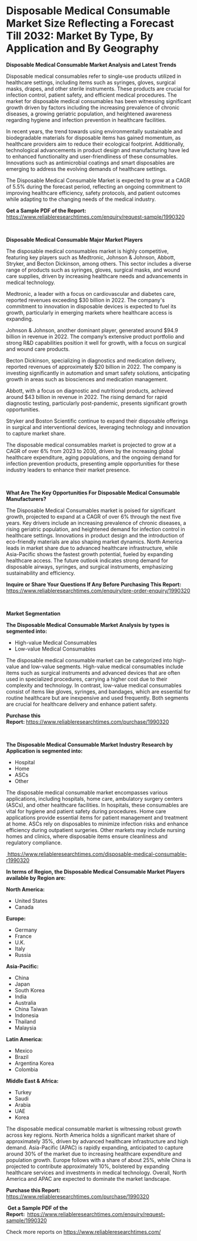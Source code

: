 <p><h1>Disposable Medical Consumable Market Size Reflecting a Forecast Till 2032: Market By Type, By Application and By Geography</h1></p><p><strong>Disposable Medical Consumable Market Analysis and Latest Trends</strong></p>
<p><p>Disposable medical consumables refer to single-use products utilized in healthcare settings, including items such as syringes, gloves, surgical masks, drapes, and other sterile instruments. These products are crucial for infection control, patient safety, and efficient medical procedures. The market for disposable medical consumables has been witnessing significant growth driven by factors including the increasing prevalence of chronic diseases, a growing geriatric population, and heightened awareness regarding hygiene and infection prevention in healthcare facilities.</p><p>In recent years, the trend towards using environmentally sustainable and biodegradable materials for disposable items has gained momentum, as healthcare providers aim to reduce their ecological footprint. Additionally, technological advancements in product design and manufacturing have led to enhanced functionality and user-friendliness of these consumables. Innovations such as antimicrobial coatings and smart disposables are emerging to address the evolving demands of healthcare settings.</p><p>The Disposable Medical Consumable Market is expected to grow at a CAGR of 5.5% during the forecast period, reflecting an ongoing commitment to improving healthcare efficiency, safety protocols, and patient outcomes while adapting to the changing needs of the medical industry.</p></p>
<p><strong>Get a Sample PDF of the Report:&nbsp;</strong> <a href="https://www.reliableresearchtimes.com/enquiry/request-sample/1990320?utm_campaign=2220&utm_medium=2&utm_source=Github&utm_content=ia&utm_term=05032025&utm_id=disposable-medical-consumable">https://www.reliableresearchtimes.com/enquiry/request-sample/1990320</a></p>
<p>&nbsp;</p>
<p><strong>Disposable Medical Consumable Major Market Players</strong></p>
<p><p>The disposable medical consumables market is highly competitive, featuring key players such as Medtronic, Johnson & Johnson, Abbott, Stryker, and Becton Dickinson, among others. This sector includes a diverse range of products such as syringes, gloves, surgical masks, and wound care supplies, driven by increasing healthcare needs and advancements in medical technology.</p><p>Medtronic, a leader with a focus on cardiovascular and diabetes care, reported revenues exceeding $30 billion in 2022. The company's commitment to innovation in disposable devices is expected to fuel its growth, particularly in emerging markets where healthcare access is expanding.</p><p>Johnson & Johnson, another dominant player, generated around $94.9 billion in revenue in 2022. The company’s extensive product portfolio and strong R&D capabilities position it well for growth, with a focus on surgical and wound care products.</p><p>Becton Dickinson, specializing in diagnostics and medication delivery, reported revenues of approximately $20 billion in 2022. The company is investing significantly in automation and smart safety solutions, anticipating growth in areas such as biosciences and medication management.</p><p>Abbott, with a focus on diagnostic and nutritional products, achieved around $43 billion in revenue in 2022. The rising demand for rapid diagnostic testing, particularly post-pandemic, presents significant growth opportunities.</p><p>Stryker and Boston Scientific continue to expand their disposable offerings in surgical and interventional devices, leveraging technology and innovation to capture market share. </p><p>The disposable medical consumables market is projected to grow at a CAGR of over 6% from 2023 to 2030, driven by the increasing global healthcare expenditure, aging populations, and the ongoing demand for infection prevention products, presenting ample opportunities for these industry leaders to enhance their market presence.</p></p>
<p>&nbsp;</p>
<p><strong>What Are The Key Opportunities For Disposable Medical Consumable Manufacturers?</strong></p>
<p><p>The Disposable Medical Consumables market is poised for significant growth, projected to expand at a CAGR of over 6% through the next five years. Key drivers include an increasing prevalence of chronic diseases, a rising geriatric population, and heightened demand for infection control in healthcare settings. Innovations in product design and the introduction of eco-friendly materials are also shaping market dynamics. North America leads in market share due to advanced healthcare infrastructure, while Asia-Pacific shows the fastest growth potential, fueled by expanding healthcare access. The future outlook indicates strong demand for disposable airways, syringes, and surgical instruments, emphasizing sustainability and efficiency.</p></p>
<p><strong>Inquire or Share Your Questions If Any Before Purchasing This Report:</strong> <a href="https://www.reliableresearchtimes.com/enquiry/pre-order-enquiry/1990320?utm_campaign=2220&utm_medium=2&utm_source=Github&utm_content=ia&utm_term=05032025&utm_id=disposable-medical-consumable">https://www.reliableresearchtimes.com/enquiry/pre-order-enquiry/1990320</a></p>
<p>&nbsp;</p>
<p><strong>Market Segmentation</strong></p>
<p><strong>The Disposable Medical Consumable Market Analysis by types is segmented into:</strong></p>
<p><ul><li>High-value Medical Consumables</li><li>Low-value Medical Consumables</li></ul></p>
<p><p>The disposable medical consumable market can be categorized into high-value and low-value segments. High-value medical consumables include items such as surgical instruments and advanced devices that are often used in specialized procedures, carrying a higher cost due to their complexity and technology. In contrast, low-value medical consumables consist of items like gloves, syringes, and bandages, which are essential for routine healthcare but are inexpensive and used frequently. Both segments are crucial for healthcare delivery and enhance patient safety.</p></p>
<p><strong>Purchase this Report:&nbsp;</strong><a href="https://www.reliableresearchtimes.com/purchase/1990320?utm_campaign=2220&utm_medium=2&utm_source=Github&utm_content=ia&utm_term=05032025&utm_id=disposable-medical-consumable">https://www.reliableresearchtimes.com/purchase/1990320</a></p>
<p>&nbsp;</p>
<p><strong>The Disposable Medical Consumable Market Industry Research by Application is segmented into:</strong></p>
<p><ul><li>Hospital</li><li>Home</li><li>ASCs</li><li>Other</li></ul></p>
<p><p>The disposable medical consumable market encompasses various applications, including hospitals, home care, ambulatory surgery centers (ASCs), and other healthcare facilities. In hospitals, these consumables are vital for hygiene and patient safety during procedures. Home care applications provide essential items for patient management and treatment at home. ASCs rely on disposables to minimize infection risks and enhance efficiency during outpatient surgeries. Other markets may include nursing homes and clinics, where disposable items ensure cleanliness and regulatory compliance.</p></p>
<p><a href="https://www.reliableresearchtimes.com/disposable-medical-consumable-r1990320?utm_campaign=2220&utm_medium=2&utm_source=Github&utm_content=ia&utm_term=05032025&utm_id=disposable-medical-consumable">&nbsp;https://www.reliableresearchtimes.com/disposable-medical-consumable-r1990320</a></p>
<p><strong>In terms of Region, the Disposable Medical Consumable Market Players available by Region are:</strong></p>
<p>
    <p> <strong> North America: </strong>
        <ul>
            <li>United States</li>
            <li>Canada</li>
        </ul>
        </p> 
    <p> <strong> Europe: </strong>
        <ul>
            <li>Germany</li>
            <li>France</li>
            <li>U.K.</li>
            <li>Italy</li>
            <li>Russia</li>
        </ul>
        </p> 
    <p> <strong> Asia-Pacific: </strong>
        <ul>
            <li>China</li>
            <li>Japan</li>
            <li>South Korea</li>
            <li>India</li>
            <li>Australia</li>
            <li>China Taiwan</li>
            <li>Indonesia</li>
            <li>Thailand</li>
            <li>Malaysia</li>
        </ul>
        </p> 
    <p> <strong> Latin America: </strong>
        <ul>
            <li>Mexico</li>
            <li>Brazil</li>
            <li>Argentina Korea</li>
            <li>Colombia</li>
        </ul>
        </p> 
    <p> <strong> Middle East & Africa: </strong>
        <ul>
            <li>Turkey</li>
            <li>Saudi</li>
            <li>Arabia</li>
            <li>UAE</li>
            <li>Korea</li>
        </ul>
    </p>
    </p>
<p><p>The disposable medical consumable market is witnessing robust growth across key regions. North America holds a significant market share of approximately 35%, driven by advanced healthcare infrastructure and high demand. Asia-Pacific (APAC) is rapidly expanding, anticipated to capture around 30% of the market due to increasing healthcare expenditure and population growth. Europe follows with a share of about 25%, while China is projected to contribute approximately 10%, bolstered by expanding healthcare services and investments in medical technology. Overall, North America and APAC are expected to dominate the market landscape.</p></p>
<p><strong>Purchase this Report: </strong><a href="https://www.reliableresearchtimes.com/purchase/1990320?utm_campaign=2220&utm_medium=2&utm_source=Github&utm_content=ia&utm_term=05032025&utm_id=disposable-medical-consumable">https://www.reliableresearchtimes.com/purchase/1990320</a></p>
<p>&nbsp;<strong>Get a Sample PDF of the Report:&nbsp;&nbsp;</strong><a href="https://www.reliableresearchtimes.com/enquiry/request-sample/1990320?utm_campaign=2220&utm_medium=2&utm_source=Github&utm_content=ia&utm_term=05032025&utm_id=disposable-medical-consumable">https://www.reliableresearchtimes.com/enquiry/request-sample/1990320</a></p>
<p><strong></strong></p>
<p>Check more reports on <a href="https://www.reliableresearchtimes.com/?utm_campaign=2220&utm_medium=2&utm_source=Github&utm_content=ia&utm_term=05032025&utm_id=disposable-medical-consumable">https://www.reliableresearchtimes.com/</a></p>
